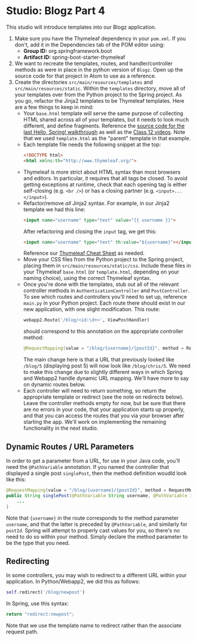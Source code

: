 # Studio: Blogz Part 4

This studio will introduce templates into our Blogz application.

1. Make sure you have the Thymeleaf dependency in your `pom.xml`. If you don't, add it in the Dependencies tab of the POM editor using:
    - **Group ID:** org.springframework.boot
    - **Artifact ID:** spring-boot-starter-thymeleaf
2. We want to recreate the templates, routes, and handler/controller methods as were in place in the python version of `Blogz`. Open up the source code for that project in Atom to use as a reference.
3. Create the directories `src/main/resources/templates` and `src/main/resources/static`. Within the `templates` directory, move all of your templates over from the Python project to the Spring project. As you go, refactor the Jinja2 templates to be Thymeleaf templates. Here are a few things to keep in mind:
    - Your `base.html` template will serve the same purpose of collecting HTML shared across all of your templates, but it needs to look much different, and define fragments. Reference the [source code for the last Hello, Spring! walkthrough][hs-source] as well as the [Class 12 videos][class12-videos]. Note that we used `template.html` as the "parent" template in that example.
    - Each template file needs the following snippet at the top:
        ```html
        <!DOCTYPE html>
        <html xmlns:th="http://www.thymeleaf.org/">
        ```
    - Thymeleaf is more strict about HTML syntax than most browsers and editors. In particular, it requires that all tags be closed. To avoid getting exceptions at runtime, check that each opening tag is either self-closing (e.g. `<br />`) or has a closing partner (e.g. `<input>...</input>`).
    - Refactor/remove *all* Jinja2 syntax. For example, in our Jinja2 template we had this line:
        ```html
        <input name="username" type="text" value="{{ username }}">
        ```
        After refactoring and closing the `input` tag, we get this:
        ```html
        <input name="username" type="text" th:value="${username}"></input>
        ```
        Reference our [Thymeleaf Cheat Sheet][cheat-sheet] as needed.
    - Move your CSS files from the Python project to the Spring project, placing them in `src/main/resources/static/css`. Include these files in your Thymeleaf `base.html` (or `template.html`, depending on your naming choice), using the correct Thymeleaf syntax.
    - Once you're done with the templates, stub out all of the relevant controller methods in `AuthenticationController` and `PostController`. To see which routes and controllers you'll need to set up, reference `main.py` in your Python project. Each route there should exist in our new application, with one slight modification. This route:
        ```python
        webapp2.Route('/blog/<id:\d+>', ViewPostHandler)
        ```
        should correspond to this annotation on the appropriate controller method:
        ```java
        @RequestMapping(value = "/blog/{username}/{postId}", method = RequestMethod.GET)
        ```
        The main change here is that a URL that previously looked like `/blog/5` (displaying post 5) will now look like `/blog/chris/5`. We need to make this change due to slightly different ways in which Spring and Webapp2 handle dynamic URL mapping. We'll have more to say on dynamic routes below.
    - Each controller will need to return something, so return the appropriate template or redirect (see the note on redirects below). Leave the controller methods empty for now, but be sure that there are no errors in your code, that your application starts up properly, and that you can access the routes that you via your browser after starting the app. We'll work on implementing the remaining functionality in the next studio.


## Dynamic Routes / URL Parameters

In order to get a parameter from a URL, for use in your Java code, you'll need the `@PathVariable` annotation. If you named the controller that displayed a single post `singlePost`, then the method definition woudld look like this:
```java
@RequestMapping(value = "/blog/{username}/{postId}", method = RequestMethod.GET)
public String singlePost(@PathVariable String username, @PathVariable int postId, Model model) {
    ...
}
```
Note that `{username}` in the route corresponds to the method parameter `username`, and that the latter is preceded by `@PathVariable`, and similarly for `postId`. Spring will attempt to properly cast values for you, so there's no need to do so within your method. Simply declare the method parameter to be the type that you need.

## Redirecting

In some controllers, you may wish to redirect to a different URL within your application. In Python/Webapp2, we did this as follows:
```python
self.redirect('/blog/newpost')
```
In Spring, use this syntax:
```java
return "redirect:newpost";
```
Note that we use the template name to redirect rather than the associate request path.



[hs-source]: https://github.com/LaunchCodeEducation/hello-spring/tree/walkthrough3/src/main/resources
[class12-videos]: http://education.launchcode.org/skills-back-end-java/videos/
[cheat-sheet]: https://github.com/LaunchCodeEducation/thymeleaf-cheat-sheet
